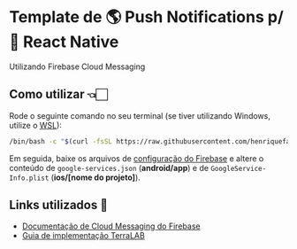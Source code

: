 # Template de 🌎 Push Notifications p/ 📱 React Native

Utilizando Firebase Cloud Messaging

## Como utilizar 👈🏻

Rode o seguinte comando no seu terminal (se tiver utilizando Windows, utilize o [WSL](https://docs.microsoft.com/pt-br/windows/wsl/install)):

```sh
/bin/bash -c "$(curl -fsSL https://raw.githubusercontent.com/henriquefalconer/notificationstemplate/main/install.sh)"
```

Em seguida, baixe os arquivos de [configuração do Firebase](https://rnfirebase.io/#2-android-setup) e altere o conteúdo de `google-services.json` (**android/app**) e de `GoogleService-Info.plist` (**ios/[nome do projeto]**).

## Links utilizados 🔗
- [Documentação de Cloud Messaging do Firebase](https://rnfirebase.io/messaging/usage)
- [Guia de implementação TerraLAB](http://www2.decom.ufop.br/terralab/saiba-como-implementar-o-servico-de-notificacoes-no-seu-app-react-native-utilizando-a-firebase/)
